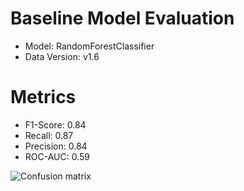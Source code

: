 
# Baseline Model Evaluation

 * Model: RandomForestClassifier
 * Data Version: v1.6

# Metrics

 * F1-Score: 0.84
 * Recall: 0.87
 * Precision: 0.84
 * ROC-AUC: 0.59

![Confusion matrix](/c/Users/Victoria/TDI_DS/my_repos/week5_project/report/datav1.6_RandomForestClassifier_confusion_matrix.png)

